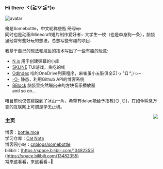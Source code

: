 ### Hi there ヾ(≧▽≦*)o  

![avatar](https://images.weserv.nl/?url=https://raw.githubusercontent.com/SomeBottle/somebottle/master/avatar.png)  

俺是Somebottle，中文昵称些瓶 <del>简写xp</del>  
同时也是动画/Minecraft短片制作爱好者~
大学生一枚（也是单身狗一条），脑袋里经常有些好玩的想法，总想写些有趣的项目.  

我基于自己的想法和咸鱼的技术写出了一些有趣的玩意:  
* [N.js](https://github.com/SomeBottle/N.js/) 用于创建弹幕的小库
* [SKLINE](https://github.com/SomeBottle/skline) TUI游戏，贪吃的线  
* [OdIndex](https://github.com/SomeBottle/OdIndex) 咱的OneDrive列表程序，麻雀虽小五脏俱全Σ(っ °Д °;)っ~  
* [-O-](https://github.com/SomeBottle/-O-) 静态，利用Github API的博客系统  
* [BBlock](https://github.com/SomeBottle/BBlock) 脑袋里突然蹦出来的方块音乐播放器  
and so on...

咱目前也仅仅窥探到了冰山一角，希望有dalao能给予指教(⊙ˍ⊙)，在如今瞬息万变的互联网上可谓是学无止境。  

<a href="https://github.com/anuraghazra/github-readme-stats/blob/master/docs/readme_cn.md" target="_blank"><img src='https://github-readme-stats.vercel.app/api?username=SomeBottle&show_icons=true&hide_border=true&theme=dark&locale=cn' align='right'></img></a>

### 主页
博客：[bottle.moe](https://bottle.moe)  
学习仓库：[Cat Note](https://github.com/cat-note/bottleofcat)  
博客园小站：[cnblogs/somebottle](https://www.cnblogs.com/somebottle)  
bilibili：[https://space.bilibili.com/13482355](https://space.bilibili.com/13482355)  
常来这看看，来这看看~🎵  
